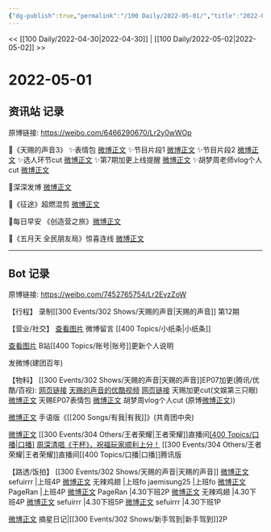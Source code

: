 ```yaml
---
{"dg-publish":true,"permalink":"/100 Daily/2022-05-01/","title":"2022-05-01","created":"2022-12-04T16:18:20.000+08:00","updated":"2023-04-11T14:46:34.000+08:00"}
---
```



<< [[100 Daily/2022-04-30\|2022-04-30]] | [[100 Daily/2022-05-02\|2022-05-02]] >>

# 2022-05-01

## 资讯站 记录

原博链接: https://weibo.com/6466290670/Lr2y0wWOp

🌟《天赐的声音3》
✨表情包 [微博正文](https://m.weibo.cn/6466290670/4764319143955897)
✨节目片段1 [微博正文](https://m.weibo.cn/6466290670/4764295361200681)
✨节目片段2 [微博正文](https://m.weibo.cn/6466290670/4764296876131461)
✨选人环节cut [微博正文](https://m.weibo.cn/6466290670/4764300222401700)
✨第7期加更上线提醒 [微博正文](https://m.weibo.cn/6466290670/4764294283526534)
✨胡梦周老师vlog个人cut [微博正文](https://m.weibo.cn/6466290670/4764428282628957)

🌟深深发博 [微博正文](https://m.weibo.cn/6466290670/4764333378633980)

🌟《征途》超燃混剪 [微博正文](https://m.weibo.cn/6466290670/4764458423944196)

🌟每日早安 《创造营之旅》[微博正文](https://m.weibo.cn/6466290670/4764235101635386)

🌟《五月天 全民朋友局》惊喜连线 [微博正文](https://m.weibo.cn/6466290670/4764468996998965)

---
## Bot 记录

原博链接: https://weibo.com/7452765754/Lr2EvzZoW

【行程】
录制[[300 Events/302 Shows/天赐的声音\|天赐的声音]] 第12期

【营业/社交】
[查看图片](https://wx1.sinaimg.cn/large/0088n2Pggy1h1sy5juwyxj30yi070jrp.jpg) 微博留言 [](https://m.weibo.cn/1736988591/4763732301056623) [[400 Topics/小纸条\|小纸条]]

[查看图片](https://wx4.sinaimg.cn/large/0088n2Pggy1h1sy5p674gj30yi0nvjtf.jpg) B站[[400 Topics/账号\|账号]]更新个人说明

[](https://m.weibo.cn/1736988591/4764331055517377) 发微博(建团百年)

【物料】
[[300 Events/302 Shows/天赐的声音\|天赐的声音]]EP07加更(腾讯/优酷/百视):
[网页链接](https://weibo.cn/sinaurl?u=http%3A%2F%2Fm.v.qq.com%2Fx%2Fcover%2Fm%2Fmzc00200cqw6oky%2Fd0042ahbcku.html%3Furl_from%3Dshare%26second_share%3D0%26share_from%3Dcopy)
[天赐的声音的优酷视频](https://weibo.cn/sinaurl?u=https%3A%2F%2Fv.youku.com%2Fv_show%2Fid_XNTIwNTM0Njg5Ng%3D%3D.html%3Fx%26sharefrom%3Dandroid%26scene%3Dlong%26playMode%3Dnormal%26sharekey%3Dc7f54752fb51fe7ddd0e692b8da54ebc3)
[网页链接](https://weibo.cn/sinaurl?u=https%3A%2F%2Fbp-share.bestv.com.cn%2Fbp-share%2FsharePage.html%3FtitleId%3D440428%26contentId%3D10121%26currentEpisode%3D7%26modelType%3D1)
[](https://m.weibo.cn/1371117067/4764285358834527) 天赐加更cut(文娱第三只眼)
[微博正文](https://m.weibo.cn/1315706994/4764315536064972) 天赐EP07表情包
[微博正文](https://m.weibo.cn/6466290670/4764428282628957) 胡梦周vlog个人cut (原博[微博正文](https://m.weibo.cn/1858347712/4764392563933510)))

[微博正文](https://m.weibo.cn/3937348351/4764388173808556) 手语版《[[200 Songs/有我\|有我]]》(共青团中央)

[微博正文](https://m.weibo.cn/5119747619/4764450496190061) [[300 Events/304 Others/王者荣耀\|王者荣耀]]直播间[[400 Topics/口播\|口播]](4:38)
[周深清唱《干杯》，祝福玩家顺利上分！](https://weibo.cn/sinaurl?u=http%3A%2F%2Fm.v.qq.com%2Fplay.html%3Fcid%3Dmzc002005p5nbdt%26vid%3Dr0042ejbxl7%26ptag%3D2_7.5.0.19172_copy) [[300 Events/304 Others/王者荣耀\|王者荣耀]]直播间[[400 Topics/口播\|口播]]腾讯版

【路透/饭拍】
[[300 Events/302 Shows/天赐的声音\|天赐的声音]]
[微博正文](https://m.weibo.cn/7316571481/4764318501962254) sefuirrr |上班4P
[微博正文](https://m.weibo.cn/7495641082/4764322196623353) 无辣鸡翅 |上班fo
[](https://m.weibo.cn/6211346395/4764320577095129) jaemisung25 |上班fo
[微博正文](https://m.weibo.cn/7633014126/4764460332618524) PageRan |上班4P
[微博正文](https://m.weibo.cn/7633014126/4764248427727113) PageRan |4.30下班2P
[微博正文](https://m.weibo.cn/7495641082/4764110506168215) 无辣鸡翅 |4.30下班4P
[微博正文](https://m.weibo.cn/7316571481/4764107112712576) sefuirrr |4.30下班5P
[微博正文](https://m.weibo.cn/7316571481/4764260988621451) sefuirrr |4.30下班1P

[微博正文](https://m.weibo.cn/6859101100/4764443642434230) 摘星日记|[[300 Events/302 Shows/新手驾到\|新手驾到]]2P
